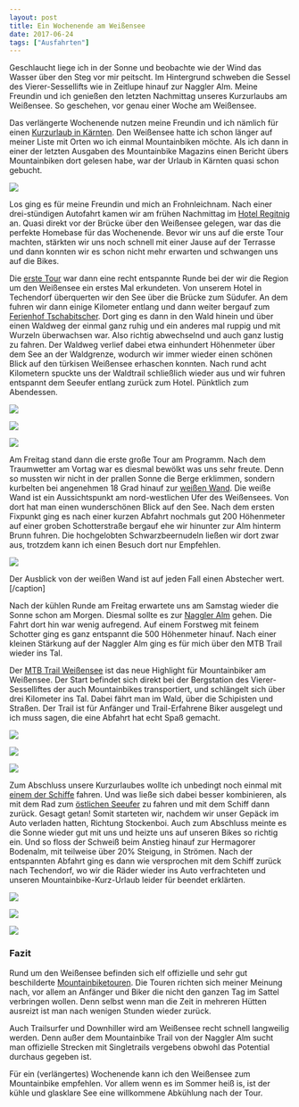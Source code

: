 ```yaml
---
layout: post
title: Ein Wochenende am Weißensee
date: 2017-06-24
tags: ["Ausfahrten"]
---
```


Geschlaucht liege ich in der Sonne und beobachte wie der Wind das Wasser über den Steg vor mir peitscht. Im Hintergrund schweben die Sessel des Vierer-Sessellifts wie in Zeitlupe hinauf zur Naggler Alm. Meine Freundin und ich genießen den letzten Nachmittag unseres Kurzurlaubs am Weißensee. So geschehen, vor genau einer Woche am Weißensee.

Das verlängerte Wochenende nutzen meine Freundin und ich nämlich für einen [Kurzurlaub in Kärnten](https://cheerfulsoul.blog/hotel-regitnig-weissensee-kaernten/). Den Weißensee hatte ich schon länger auf meiner Liste mit Orten wo ich einmal Mountainbiken möchte. Als ich dann in einer der letzten Ausgaben des Mountainbike Magazins einen Bericht übers Mountainbiken dort gelesen habe, war der Urlaub in Kärnten quasi schon gebucht.

![](/img//fullsizeoutput_125f.jpeg)

Los ging es für meine Freundin und mich an Frohnleichnam. Nach einer drei-stündigen Autofahrt kamen wir am frühen Nachmittag im [Hotel Regitnig](https://www.hotel-regitnig.at) an. Quasi direkt vor der Brücke über den Weißensee gelegen, war das die perfekte Homebase für das Wochenende. Bevor wir uns auf die erste Tour machten, stärkten wir uns noch schnell mit einer Jause auf der Terrasse und dann konnten wir es schon nicht mehr erwarten und schwangen uns auf die Bikes.

Die [erste Tour](http://www.mountainbike-magazin.de/touren/touren-der-mountainbike-redaktion/oesterreich/oesterreich/kaernten/weissensee-waldtrailrunde.1687554.2.htm) war dann eine recht entspannte Runde bei der wir die Region um den Weißensee ein erstes Mal erkundeten. Von unserem Hotel in Techendorf überquerten wir den See über die Brücke zum Südufer. An dem fuhren wir dann einige Kilometer entlang und dann weiter bergauf zum [Ferienhof Tschabitscher](http://www.tschabitscher.at/). Dort ging es dann in den Wald hinein und über einen Waldweg der einmal ganz ruhig und ein anderes mal ruppig und mit Wurzeln überwachsen war. Also richtig abwechselnd und auch ganz lustig zu fahren. Der Waldweg verlief dabei etwa einhundert Höhenmeter über dem See an der Waldgrenze, wodurch wir immer wieder einen schönen Blick auf den türkisen Weißensee erhaschen konnten. Nach rund acht Kilometern spuckte uns der Waldtrail schließlich wieder aus und wir fuhren entspannt dem Seeufer entlang zurück zum Hotel. Pünktlich zum Abendessen.

![](/img//IMG_1570.jpg)

![](/img//IMG_1575.jpg)

![](/img//IMG_1582.jpg)

Am Freitag stand dann die erste große Tour am Programm. Nach dem Traumwetter am Vortag war es diesmal bewölkt was uns sehr freute. Denn so mussten wir nicht in der prallen Sonne die Berge erklimmen, sondern kurbelten bei angenehmen 18 Grad hinauf zur [weißen Wand](https://regio.outdooractive.com/oar-weissensee/de/r/2805365). Die weiße Wand ist ein Aussichtspunkt am nord-westlichen Ufer des Weißensees. Von dort hat man einen wunderschönen Blick auf den See. Nach dem ersten Fixpunkt ging es nach einer kurzen Abfahrt nochmals gut 200 Höhenmeter auf einer groben Schotterstraße bergauf ehe wir hinunter zur Alm hinterm Brunn fuhren. Die hochgelobten Schwarzbeernudeln ließen wir dort zwar aus, trotzdem kann ich einen Besuch dort nur Empfehlen.

![](/img//fullsizeoutput_1258.jpeg)

Der Ausblick von der weißen Wand ist auf jeden Fall einen Abstecher wert.[/caption]

Nach der kühlen Runde am Freitag erwartete uns am Samstag wieder die Sonne schon am Morgen. Diesmal sollte es zur [Naggler Alm](https://regio.outdooractive.com/oar-weissensee/de/r/2805336) gehen. Die Fahrt dort hin war wenig aufregend. Auf einem Forstweg mit feinem Schotter ging es ganz entspannt die 500 Höhenmeter hinauf. Nach einer kleinen Stärkung auf der Naggler Alm ging es für mich über den MTB Trail wieder ins Tal.

Der [MTB Trail Weißensee](https://regio.outdooractive.com/oar-weissensee/de/r/18874624) ist das neue Highlight für Mountainbiker am Weißensee. Der Start befindet sich direkt bei der Bergstation des Vierer-Sesselliftes der auch Mountainbikes transportiert, und schlängelt sich über drei Kilometer ins Tal. Dabei fährt man im Wald, über die Schipisten und Straßen. Der Trail ist für Anfänger und Trail-Erfahrene Biker ausgelegt und ich muss sagen, die eine Abfahrt hat echt Spaß gemacht.

![](/img//fullsizeoutput_1259.jpeg)

![](/img//fullsizeoutput_125a.jpeg)

![](/img//fullsizeoutput_125b.jpeg)

Zum Abschluss unsere Kurzurlaubes wollte ich unbedingt noch einmal mit [einem der Schiffe](http://www.weissensee-schifffahrt.at/index.php/unsere-schiffe) fahren. Und was ließe sich dabei besser kombinieren, als mit dem Rad zum [östlichen Seeufer](https://regio.outdooractive.com/oar-weissensee/de/r/2805361) zu fahren und mit dem Schiff dann zurück. Gesagt getan! Somit starteten wir, nachdem wir unser Gepäck im Auto verladen hatten, Richtung Stockenboi. Auch zum Abschluss meinte es die Sonne wieder gut mit uns und heizte uns auf unseren Bikes so richtig ein. Und so floss der Schweiß beim Anstieg hinauf zur Hermagorer Bodenalm, mit teilweise über 20% Steigung, in Strömen. Nach der entspannten Abfahrt ging es dann wie versprochen mit dem Schiff zurück nach Techendorf, wo wir die Räder wieder ins Auto verfrachteten und unseren Mountainbike-Kurz-Urlaub leider für beendet erklärten.

![](/img//fullsizeoutput_125e.jpeg)

![](/img//fullsizeoutput_125c.jpeg)

![](/img//fullsizeoutput_125d.jpeg)

### Fazit

Rund um den Weißensee befinden sich elf offizielle und sehr gut beschilderte [Mountainbiketouren](https://regio.outdooractive.com/oar-weissensee/de/touren/#cat=Mountainbike&view=list). Die Touren richten sich meiner Meinung nach, vor allem an Anfänger und Biker die nicht den ganzen Tag im Sattel verbringen wollen. Denn selbst wenn man die Zeit in mehreren Hütten ausreizt ist man nach wenigen Stunden wieder zurück.

Auch Trailsurfer und Downhiller wird am Weißensee recht schnell langweilig werden. Denn außer dem Mountainbike Trail von der Naggler Alm sucht man offizielle Strecken mit Singletrails vergebens obwohl das Potential durchaus gegeben ist.

Für ein (verlängertes) Wochenende kann ich den Weißensee zum Mountainbike empfehlen. Vor allem wenn es im Sommer heiß is, ist der kühle und glasklare See eine willkommene Abkühlung nach der Tour.

